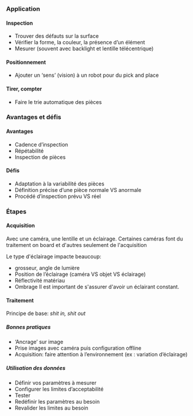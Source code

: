### Application
#### Inspection
- Trouver des défauts sur la surface 
- Vérifier la forme, la couleur, la présence d’un élément 
- Mesurer (souvent avec backlight et lentille télécentrique)
#### Positionnement
- Ajouter un ‘sens’ (vision) à un robot pour du pick and place
#### Tirer, compter
- Faire le trie automatique des pièces

### Avantages et défis
#### Avantages
- Cadence d’inspection 
- Répétabilité
- Inspection de pièces
#### Défis
- Adaptation à la variabilité des pièces 
- Définition précise d’une pièce normale VS anormale 
- Procédé d’inspection prévu VS réel
### Étapes
#### Acquisition
Avec une caméra, une lentille et un éclairage. Certaines caméras font du traitement on board et d'autres seulement de l'acquisition

Le type d'éclairage impacte beaucoup:
- grosseur, angle de lumière 
- Position de l’éclairage (caméra VS objet VS éclairage) 
- Réflectivité matériau 
- Ombrage
Il est important de s'assurer d'avoir un éclairant constant.
#### Traitement
Principe de base: *shit in, shit out*

##### Bonnes pratiques
- ‘Ancrage’ sur image 
- Prise images avec caméra puis configuration offline
- Acquisition: faire attention à l’environnement (ex : variation d’éclairage)

##### Utilisation des données
- Définir vos paramètres à mesurer 
- Configurer les limites d’acceptabilité 
- Tester 
- Redéfinir les paramètres au besoin 
- Revalider les limites au besoin